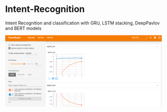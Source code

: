 # Intent-Recognition
Intent Recognition and classification with GRU, LSTM stacking, DeepPavlov and BERT models

![Tensorboard viz of the loss and accuracy relationships of train and validation sets](https://github.com/elvinaqa/Intent-Recognition/blob/main/pic/ten.PNG)

